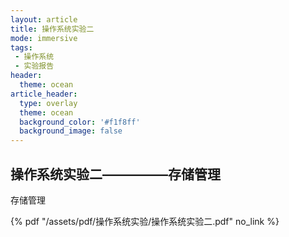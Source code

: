 ```yaml
---
layout: article
title: 操作系统实验二
mode: immersive
tags:
 - 操作系统
 - 实验报告
header:
  theme: ocean
article_header:
  type: overlay
  theme: ocean
  background_color: '#f1f8ff'
  background_image: false
---
```


## 操作系统实验二—————存储管理

存储管理

 {% pdf "/assets/pdf/操作系统实验/操作系统实验二.pdf" no_link %}